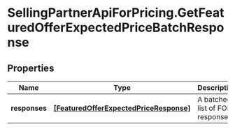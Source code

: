 # SellingPartnerApiForPricing.GetFeaturedOfferExpectedPriceBatchResponse

## Properties

Name | Type | Description | Notes
------------ | ------------- | ------------- | -------------
**responses** | [**[FeaturedOfferExpectedPriceResponse]**](FeaturedOfferExpectedPriceResponse.md) | A batched list of FOEP responses. | [optional] 


